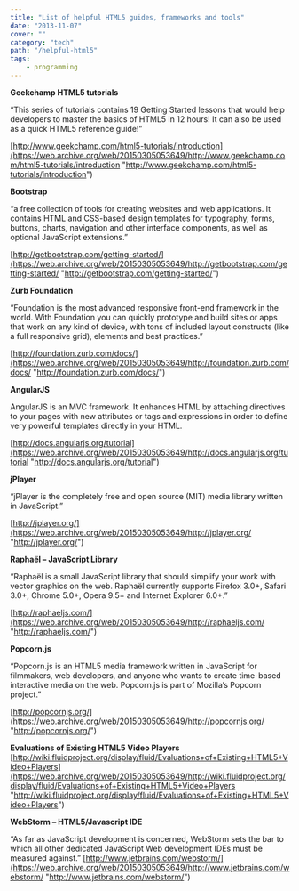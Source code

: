 ```yaml
---
title: "List of helpful HTML5 guides, frameworks and tools"
date: "2013-11-07"
cover: ""
category: "tech"
path: "/helpful-html5"
tags:
    - programming
---
```


**Geekchamp HTML5 tutorials**

“This series of tutorials contains 19 Getting Started lessons that would help developers to master the basics of HTML5 in 12 hours! It can also be used as a quick HTML5 reference guide!”

[http://www.geekchamp.com/html5-tutorials/introduction](https://web.archive.org/web/20150305053649/http://www.geekchamp.com/html5-tutorials/introduction "http://www.geekchamp.com/html5-tutorials/introduction")

**Bootstrap**

“a free collection of tools for creating websites and web applications. It contains HTML and CSS-based design templates for typography, forms, buttons, charts, navigation and other interface components, as well as optional JavaScript extensions.”

[http://getbootstrap.com/getting-started/](https://web.archive.org/web/20150305053649/http://getbootstrap.com/getting-started/ "http://getbootstrap.com/getting-started/")

**Zurb Foundation**

“Foundation is the most advanced responsive front-end framework in the world. With Foundation you can quickly prototype and build sites or apps that work on any kind of device, with tons of included layout constructs (like a full responsive grid), elements and best practices.”

[http://foundation.zurb.com/docs/](https://web.archive.org/web/20150305053649/http://foundation.zurb.com/docs/ "http://foundation.zurb.com/docs/")

**AngularJS**

AngularJS is an MVC framework. It enhances HTML by attaching directives to your pages with new attributes or tags and expressions in order to define very powerful templates directly in your HTML.

[http://docs.angularjs.org/tutorial](https://web.archive.org/web/20150305053649/http://docs.angularjs.org/tutorial "http://docs.angularjs.org/tutorial")

**jPlayer**

“jPlayer is the completely free and open source (MIT) media library written in JavaScript.”

[http://jplayer.org/](https://web.archive.org/web/20150305053649/http://jplayer.org/ "http://jplayer.org/")

**Raphaël – JavaScript Library**

“Raphaël is a small JavaScript library that should simplify your work with vector graphics on the web. Raphaël currently supports Firefox 3.0+, Safari 3.0+, Chrome 5.0+, Opera 9.5+ and Internet Explorer 6.0+.”

[http://raphaeljs.com/](https://web.archive.org/web/20150305053649/http://raphaeljs.com/ "http://raphaeljs.com/")

**Popcorn.js**

“Popcorn.js is an HTML5 media framework written in JavaScript for filmmakers, web developers, and anyone who wants to create time-based interactive media on the web. Popcorn.js is part of Mozilla’s Popcorn project.”

[http://popcornjs.org/](https://web.archive.org/web/20150305053649/http://popcornjs.org/ "http://popcornjs.org/")

**Evaluations of Existing HTML5 Video Players** [http://wiki.fluidproject.org/display/fluid/Evaluations+of+Existing+HTML5+Video+Players](https://web.archive.org/web/20150305053649/http://wiki.fluidproject.org/display/fluid/Evaluations+of+Existing+HTML5+Video+Players "http://wiki.fluidproject.org/display/fluid/Evaluations+of+Existing+HTML5+Video+Players")

**WebStorm – HTML5/Javascript IDE**

“As far as JavaScript development is concerned, WebStorm sets the bar to which all other dedicated JavaScript Web development IDEs must be measured against.” [http://www.jetbrains.com/webstorm/](https://web.archive.org/web/20150305053649/http://www.jetbrains.com/webstorm/ "http://www.jetbrains.com/webstorm/")
